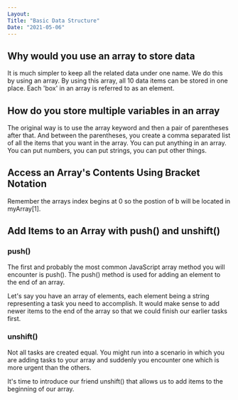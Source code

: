 ```yaml
---
Layout:
Title: "Basic Data Structure"
Date: "2021-05-06"
---
```

## Why would you use an array to store data

It is much simpler to keep all the related data under one name. We do this by using an array. By using this array, all 10 data items can be stored in one place. Each 'box' in an array is referred to as an element.

## How do you store multiple variables in an array

The original way is to use the array keyword and then a pair of parentheses after that. And between the parentheses, you create a comma separated list of all the items that you want in the array. You can put anything in an array. You can put numbers, you can put strings, you can put other things.

## Access an Array's Contents Using Bracket Notation

Remember the arrays index begins at 0 so the postion of b will be located in myArray[1].

## Add Items to an Array with push() and unshift()

### push()

The first and probably the most common JavaScript array method you will encounter is push(). The push() method is used for adding an element to the end of an array.

Let's say you have an array of elements, each element being a string representing a task you need to accomplish. It would make sense to add newer items to the end of the array so that we could finish our earlier tasks first.

### unshift()

Not all tasks are created equal. You might run into a scenario in which you are adding tasks to your array and suddenly you encounter one which is more urgent than the others.

It's time to introduce our friend unshift() that allows us to add items to the beginning of our array.